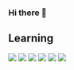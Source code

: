 ### Hi there 👋

## Learning

<p>
<img src="https://img.shields.io/badge/-HTML-orange"/>
<img src="https://img.shields.io/badge/-CSS-blue"/>
<img src="https://img.shields.io/badge/-JavaScript-yellow"/>
<img src="https://img.shields.io/badge/-Python-blueviolet"/>
<img src="https://img.shields.io/badge/-MySQL-gray"/>
<img src="https://img.shields.io/badge/-php-red"/>
</p>





